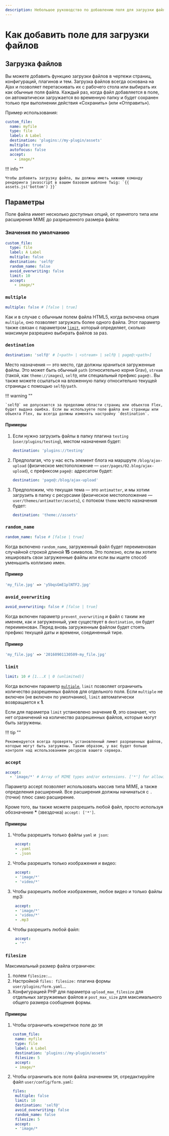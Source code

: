 ```yaml
---
description: Небольшое руководство по добавлению поля для загрузки файлов в Grav CMS.
---
```


# Как добавить поле для загрузки файлов

## Загрузка файлов

Вы можете добавить функцию загрузки файлов в чертежи страниц, конфигураций, плагинов и тем. Загрузка файлов всегда основана на Ajax и позволяет перетаскивать их с рабочего стола или выбирать их как обычные поля файла. Каждый раз, когда файл добавляется в поле, он автоматически загружается во временную папку и будет сохранен только при выполнении действия «Сохранить» (или «Отправить»).

Пример использования:

```yaml
custom_file:
  name: myfile
  type: file
  label: A Label
  destination: 'plugins://my-plugin/assets'
  multiple: true
  autofocus: false
  accept:
    - image/*
```

!!! info ""

    Чтобы добавить загрузку файла, вы должны иметь нижнюю команду рендеринга javascript в вашем базовом шаблоне Twig: `{{ assets.js('bottom') }}`

## Параметры

Поле файла имеет несколько доступных опций, от принятого типа или расширения MIME до разрешенного размера файла:

### Значения по умолчанию

```yaml
custom_file:
  type: file
  label: A Label
  multiple: false
  destination: 'self@'
  random_name: false
  avoid_overwriting: false
  limit: 10
  accept:
    - image/*
```

### `multiple`

```yaml
multiple: false # [false | true]
```

Как и в случае с обычным полем файла HTML5, когда включена опция `multiple`, оно позволяет загружать более одного файла. Этот параметр также связан с параметром [`limit`](#limit), который определяет, сколько максимум разрешено выбирать файлов за раз.

### `destination`

```yaml
destination: 'self@' # [<path> | <stream> | self@ | page@:<path>]
```

Место назначения — это место, где должны храниться загруженные файлы. Это может быть обычный `path` (относительно корня Grav), `stream` (такой, как `theme://images`), `self@`, или специальный префикс `page@:`. Вы также можете ссылаться на вложенную папку относительно текущей страницы с помощью `self@/path`.

!!! warning ""

    `self@` не допускается за пределами области страниц или объектов Flex, будет выдана ошибка. Если вы используете поле файла вне страницы или объекта Flex, вы всегда должны изменять настройку `destination`.

#### Примеры

1. Если нужно загрузить файлы в папку плагина `testing` (`user/plugins/testing`), местом назначения будет:
   ```yaml
   destination: 'plugins://testing'
   ```
2. Предполагая, что у нас есть элемент блога на маршруте `/blog/ajax-upload` (физическое местоположение — `user/pages/02.blog/ajax-upload`), с префиксом `page@:` адресатом будет:
   ```yaml
   destination: 'page@:/blog/ajax-upload'
   ```
3. Предположим, что текущая тема — это `antimatter`, и мы хотим загрузить в папку с ресурсами (физическое местоположение — `user/themes/antimatter/assets`), с потоком `theme` место назначения будет:
   ```yaml
   destination: 'theme://assets'
   ```

### `random_name`

```yaml
random_name: false # [false | true]
```

Когда включено `random_name`, загруженный файл будет переименован случайной строкой длиной **15** символов. Это полезно, если вы хотите хешировать свои загруженные файлы или если вы ищете способ уменьшить коллизию имен.

#### Пример

```php
'my_file.jpg' => 'y5bqsGmE1plNTF2.jpg'
```

### `avoid_overwriting`

```yaml
avoid_overwriting: false # [false | true]
```

Когда включен параметр `prevent_overwriting` и файл с таким же именем, как и загруженный, уже существует в `destination`, он будет переименован. Перед вновь загруженным файлом будет стоять префикс текущей даты и времени, соединенный тире.

#### Пример

```php
'my_file.jpg' => '20160901130509-my_file.jpg'
```

### `limit`

```yaml
limit: 10 # [1...X | 0 (unlimited)]
```

Когда включен параметр [`multiple`](#multiple), `limit` позволяет ограничить количество разрешенных файлов для отдельного поля. Если `multiple` не включен (не включен по умолчанию), `limit` автоматически возвращается к **1**.

Если для параметра `limit` установлено значение **0**, это означает, что нет ограничений на количество разрешенных файлов, которые могут быть загружены.

!!! tip ""

    Рекомендуется всегда проверять установленный лимит разрешенных файлов, которые могут быть загружены. Таким образом, у вас будет больше контроля над использованием ресурсов вашего сервера.

### `accept`

```yaml
accept:
  - 'image/*' # Array of MIME types and/or extensions. ['*'] for allowing any file.
```

Параметр accept позволяет использовать массив типа MIME, а также определения расширений. Все расширения должны начинаться с `.` (точки) плюс само расширение.

Кроме того, вы также можете разрешить любой файл, просто используя обозначение **\*** (звездочка) `accept: ['*']`.

#### Примеры

1. Чтобы разрешить только файлы `yaml` и` json`:
   ```yaml
   	accept:
   	- .yaml
   	- .json
   ```
2. Чтобы разрешить только изображения и видео:
   ```yaml
   	accept:
   	- 'image/*'
   	- 'video/*'
   ```
3. Чтобы разрешить любое изображение, любое видео и только файлы mp3:
   ```yaml
   	accept:
   	- 'image/*'
   	- 'video/*'
   	- .mp3
   ```
4. Чтобы разрешить любой файл:
   ```yaml
   	accept:
   	- '*'
   ```

### `filesize`

Максимальный размер файла ограничен:

1. полем `filesize:`...
2. Настройкой `files: filesize:` плагина формы `user/plugins/form.yaml`...
3. Конфигурацией PHP для параметра `upload_max_filesize` для отдельных загружаемых файлов и `post_max_size` для максимального общего размера сообщения формы.

#### Примеры

1. Чтобы ограничить конкретное поле до `5M`
   ```yaml
   custom_file:
   	name: myfile
   	type: file
   	label: A Label
   	destination: 'plugins://my-plugin/assets'
   	filesize: 5
   	accept:
   	- image/*
   ```
2. Чтобы ограничить все поля файла значением `5M`, отредактируйте файл `user/config/form.yaml`:
   ```yaml
   files:
   	multiple: false
   	limit: 10
   	destination: 'self@'
   	avoid_overwriting: false
   	random_name: false
   	filesize: 5
   	accept:
   	- 'image/*
   ```
